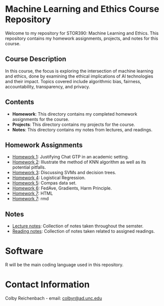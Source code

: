 # Machine Learning and Ethics Course Repository

Welcome to my repository for STOR390: Machine Learning and Ethics. This repository contains my homework assignments, projects, and notes for this course.

## Course Description
In this course, the focus is exploring the intersection of machine learning and ethics, done by examining the ethical implications of AI technologies and their impact. Topics covered include algorithmic bias, fairness, accountability, transparency, and privacy.

## Contents
- **Homework**: This directory contains my completed homework assignments for the course.
- **Projects**: This directory contains my projects for the course.
- **Notes**: This directory contains my notes from lectures, and readings.

## Homework Assignments
- [Homework 1](HW1.Rmd): Justifying Chat GTP in an academic setting.
- [Homework 2](HW2.Rmd): Illustrate the method of KNN algorithm as well as its potential pitfalls.
- [Homework 3](HW3.Rmd): Discussing SVMs and decision trees.
- [Homework 4](HW4.Rmd): Logistical Regression.
- [Homework 5](HW5.pdf): Compas data set.
- [Homework 6](HW6.pdf): FedAve, Gradients, Harm Principle.
- [Homework 7](HW7.html): HTML
- [Homework 7](HW7.Rmd): rmd



## Notes
- [Lecture notes](notes.Rmd): Collection of notes taken throughout the semster.
- [Reading notes](readings.Rmd): Collection of notes taken related to assigned readings.

# Software
R will be the main coding language used in this repository.

# Contact Information
Colby Reichenbach - email: colbyr@ad.unc.edu
